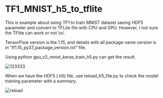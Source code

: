 # TF1_MNIST_h5_to_tflite
This is example about using TF1 to train MNIST dataset saving HDF5 parameter and convert to TFLite file with CPU and GPU. However, I not sure the TFlite can work or not \o/.

TensorFlow version is the 1.15, and details with all package name version is in "tf1.15_py37_package_version.txt" file.

Using python gpu_v2_mnist_keras_train_h5.py can get the result.

![123333](https://user-images.githubusercontent.com/19554347/116948851-28e2ae80-acb3-11eb-9151-53efa94ee6f2.PNG)

When we have the HDF5 (.h5) file, use reload_h5_file.py to check the model training parameter with a summary.

![reload](https://user-images.githubusercontent.com/19554347/116949464-dc986e00-acb4-11eb-895e-84972b222175.PNG)
